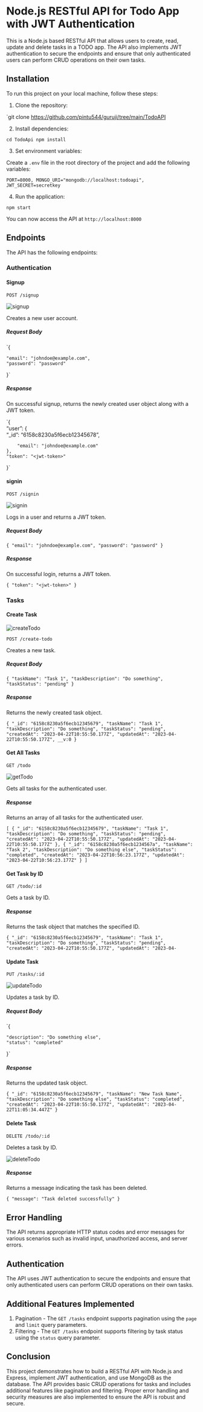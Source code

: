 <h1 id="node.js-restful-api-for-todo-app-with-jwt-authentication">Node.js RESTful API for Todo App with JWT Authentication</h1>
<p>This is a Node.js based RESTful API that allows users to create, read, update and delete tasks in a TODO app. The API also implements JWT authentication to secure the endpoints and ensure that only authenticated users can perform CRUD operations on their own tasks.</p>
<h2 id="installation">Installation</h2>
<p>To run this project on your local machine, follow these steps:</p>
<ol>
<li>Clone the repository:</li>
</ol>
<p>`git clone <a href="https://github.com/pintu544/guruji/tree/main/TodoAPI">https://github.com/pintu544/guruji/tree/main/TodoAPI</a></p>
<ol start="2">
<li>Install dependencies:</li>
</ol>
<p><code>cd TodoApi npm install</code></p>
<ol start="3">
<li>Set environment variables:</li>
</ol>
<p>Create a <code>.env</code> file in the root directory of the project and add the following variables:</p>
<p><code>PORT=8000, MONGO_URI="mongodb://localhost:todoapi", JWT_SECRET=secretkey</code></p>
<ol start="4">
<li>Run the application:</li>
</ol>
<p><code>npm start</code></p>
<p>You can now access the API at <code>http://localhost:8000</code></p>
<h2 id="endpoints">Endpoints</h2>
<p>The API has the following endpoints:</p>
<h3 id="authentication">Authentication</h3>
<h4 id="signup">Signup</h4>
<p><code>POST /signup</code></p>
 <img src="https://github.com/pintu544/guruji/blob/main/TodoAPI/signup.jpg" alt="signup"> 
<p>Creates a new user account.</p>
<h5 id="request-body">Request Body</h5>
<p>`{</p>
<pre><code>"email": "johndoe@example.com",
"password": "password"
</code></pre>
<p>}`</p>
<h5 id="response">Response</h5>
<p>On successful signup, returns the newly created user object along with a JWT token.</p>
<p>`{<br>
“user”: {<br>
“_id”: “6158c8230a5f6ecb12345678”,</p>
<pre><code>    "email": "johndoe@example.com"
},
"token": "&lt;jwt-token&gt;"
</code></pre>
<p>}`</p>
<h4 id="login">signin</h4>
<p><code>POST /signin</code></p>
 <img src="https://github.com/pintu544/guruji/blob/main/TodoAPI/signin.jpg" alt="signin"> 
<p>Logs in a user and returns a JWT token.</p>
<h5 id="request-body-1">Request Body</h5>
<p><code>{ "email": "johndoe@example.com", "password": "password" }</code></p>
<h5 id="response-1">Response</h5>
<p>On successful login, returns a JWT token.</p>

<p><code>{ "token": "&lt;jwt-token&gt;" }</code></p>
<h3 id="tasks">Tasks</h3>
<h4 id="create-task">Create Task</h4>
 <img src="https://github.com/pintu544/guruji/blob/main/TodoAPI/createTodo.jpg" alt="createTodo"> 
<p><code>POST /create-todo</code></p>
<p>Creates a new task.</p>
<h5 id="request-body-2">Request Body</h5>
<p><code>{ "taskName": "Task 1", "taskDescription": "Do something", "taskStatus": "pending" }</code></p>
<h5 id="response-2">Response</h5>
<p>Returns the newly created task object.</p>
<p><code>{ "_id": "6158c8230a5f6ecb12345679", "taskName": "Task 1", "taskDescription": "Do something", "taskStatus": "pending", "createdAt": "2023-04-22T10:55:50.177Z", "updatedAt": "2023-04-22T10:55:50.177Z", __v:0 }</code></p>
<h4 id="get-all-tasks">Get All Tasks</h4>
<p><code>GET /todo</code></p>
 <img src="https://github.com/pintu544/guruji/blob/main/TodoAPI/getTodo.jpg" alt="getTodo"> 
<p>Gets all tasks for the authenticated user.</p>
<h5 id="response-3">Response</h5>
<p>Returns an array of all tasks for the authenticated user.</p>
<p><code>[ { "_id": "6158c8230a5f6ecb12345679", "taskName": "Task 1", "taskDescription": "Do something", "taskStatus": "pending", "createdAt": "2023-04-22T10:55:50.177Z", "updatedAt": "2023-04-22T10:55:50.177Z" }, { "_id": "6158c8230a5f6ecb1234567a", "taskName": "Task 2", "taskDescription": "Do something else", "taskStatus": "completed", "createdAt": "2023-04-22T10:56:23.177Z", "updatedAt": "2023-04-22T10:56:23.177Z" } ]</code></p>
<h4 id="get-task-by-id">Get Task by ID</h4>
<p><code>GET /todo/:id</code></p>
<p>Gets a task by ID.</p>

<h5 id="response-4">Response</h5>
<p>Returns the task object that matches the specified ID.</p>
<p><code>{ "_id": "6158c8230a5f6ecb12345679", "taskName": "Task 1", "taskDescription": "Do something", "taskStatus": "pending", "createdAt": "2023-04-22T10:55:50.177Z", "updatedAt": "2023-04-</code></p>
<h4 id="update-task">Update Task</h4>
<p><code>PUT /tasks/:id</code></p>
 <img src="https://github.com/pintu544/guruji/blob/main/TodoAPI/updateTodo.jpg" alt="updateTodo"> 
<p>Updates a task by ID.</p>
<h5 id="request-body-3">Request Body</h5>
<p>`{</p>
<pre><code>"description": "Do something else",
"status": "completed"
</code></pre>
<p>}`</p>
<h5 id="response-5">Response</h5>
<p>Returns the updated task object.</p>
<p><code>{ "_id": "6158c8230a5f6ecb12345679", "taskName": "New Task Name", "taskDescription": "Do something else", "taskStatus": "completed", "createdAt": "2023-04-22T10:55:50.177Z", "updatedAt": "2023-04-22T11:05:34.447Z" }</code></p>
<h4 id="delete-task">Delete Task</h4>
<p><code>DELETE /todo/:id</code></p>
<p>Deletes a task by ID.</p>
 <img src="https://github.com/pintu544/guruji/blob/main/TodoAPI/deleteTodo.jpg" alt="deleteTodo"> 
<h5 id="response-6">Response</h5>
<p>Returns a message indicating the task has been deleted.</p>
<p><code>{ "message": "Task deleted successfully" }</code></p>
<h2 id="error-handling">Error Handling</h2>
<p>The API returns appropriate HTTP status codes and error messages for various scenarios such as invalid input, unauthorized access, and server errors.</p>
<h2 id="authentication-1">Authentication</h2>
<p>The API uses JWT authentication to secure the endpoints and ensure that only authenticated users can perform CRUD operations on their own tasks.</p>
<h2 id="additional-features-implemented">Additional Features Implemented</h2>
<ol>
<li>Pagination - The  <code>GET /tasks</code>  endpoint supports pagination using the  <code>page</code>  and  <code>limit</code>  query parameters.</li>
<li>Filtering - The  <code>GET /tasks</code>  endpoint supports filtering by task status using the  <code>status</code>  query parameter.</li>
</ol>
<h2 id="conclusion">Conclusion</h2>
<p>This project demonstrates how to build a RESTful API with Node.js and Express, implement JWT authentication, and use MongoDB as the database. The API provides basic CRUD operations for tasks and includes additional features like pagination and filtering. Proper error handling and security measures are also implemented to ensure the API is robust and secure.</p>
